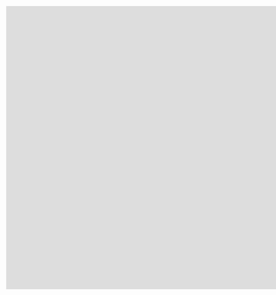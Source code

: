 <iframe width="1904" height="768" src="https://www.youtube.com/embed/4wo2oS4wWhw" title="TRABZON &#39;da GİZLİCE BİR GÜN" frameborder="0" allow="accelerometer; autoplay; clipboard-write; encrypted-media; gyroscope; picture-in-picture; web-share" allowfullscreen></iframe>
